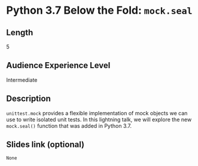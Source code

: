 # Python 3.7 Below the Fold: `mock.seal`

## Length

5

## Audience Experience Level

Intermediate

## Description

`unittest.mock` provides a flexible implementation of mock objects we can use to write isolated unit tests. In this lightning talk, we will explore the new `mock.seal()` function that was added in Python 3.7.

## Slides link (optional)

`None`
